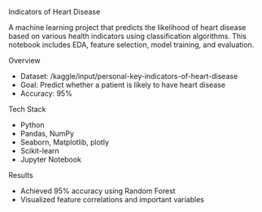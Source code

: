 Indicators of Heart Disease

A machine learning project that predicts the likelihood of heart disease based on various health indicators using classification algorithms. This notebook includes EDA, feature selection, model training, and evaluation.

Overview

- Dataset: /kaggle/input/personal-key-indicators-of-heart-disease
- Goal: Predict whether a patient is likely to have heart disease
- Accuracy: 95%

Tech Stack

- Python
- Pandas, NumPy
- Seaborn, Matplotlib, plotly
- Scikit-learn
- Jupyter Notebook

Results

- Achieved 95% accuracy using Random Forest
- Visualized feature correlations and important variables
